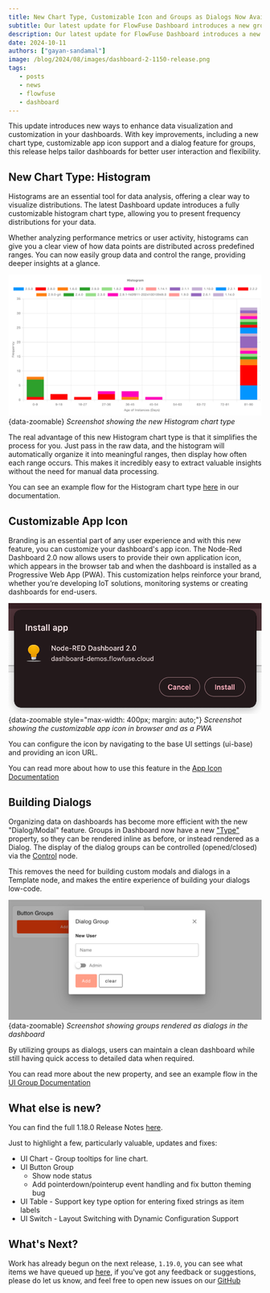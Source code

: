 ```yaml
---
title: New Chart Type, Customizable Icon and Groups as Dialogs Now Available in FlowFuse Dashboard
subtitle: Our latest update for FlowFuse Dashboard introduces a new group type, Dialog, a new chart variation, Histogram and customization support for the application icon.
description: Our latest update for FlowFuse Dashboard introduces a new group type, Dialog, a new chart variation, Histogram and customization support for the application icon.
date: 2024-10-11
authors: ["gayan-sandamal"]
image: /blog/2024/08/images/dashboard-2-1150-release.png
tags:
   - posts
   - news
   - flowfuse
   - dashboard
---
```


This update introduces new ways to enhance data visualization and customization in your dashboards. With key improvements, including a new chart type, customizable app icon support and a dialog feature for groups, this release helps tailor dashboards for better user interaction and flexibility.

<!--more-->

## New Chart Type: Histogram

Histograms are an essential tool for data analysis, offering a clear way to visualize distributions. The latest Dashboard update introduces a fully customizable histogram chart type, allowing you to present frequency distributions for your data.

Whether analyzing performance metrics or user activity, histograms can give you a clear view of how data points are distributed across predefined ranges. You can now easily group data and control the range, providing deeper insights at a glance.

![Screenshot showing the new Histogram chart type](./images/chart-histogram.png){data-zoomable}
_Screenshot showing the new Histogram chart type_

The real advantage of this new Histogram chart type is that it simplifies the process for you. Just pass in the raw data, and the histogram will automatically organize it into meaningful ranges, then display how often each range occurs. This makes it incredibly easy to extract valuable insights without the need for manual data processing.

You can see an example flow for the Histogram chart type [here](https://dashboard.flowfuse.com/nodes/widgets/ui-chart.html#histograms) in our documentation.

## Customizable App Icon

Branding is an essential part of any user experience and with this new feature, you can customize your dashboard's app icon. The Node-Red Dashboard 2.0 now allows users to provide their own application icon, which appears in the browser tab and when the dashboard is installed as a Progressive Web App (PWA). This customization helps reinforce your brand, whether you’re developing IoT solutions, monitoring systems or creating dashboards for end-users.

![Screenshot showing the customizable app icon in browser and as a PWA](./images/app-icon-installation.png){data-zoomable style="max-width: 400px; margin: auto;"}
_Screenshot showing the customizable app icon in browser and as a PWA_

You can configure the icon by navigating to the base UI settings (ui-base) and providing an icon URL. 

You can read more about how to use this feature in the [App Icon Documentation](https://dashboard.flowfuse.com/nodes/config/ui-base.html#application-icon)

## Building Dialogs

Organizing data on dashboards has become more efficient with the new "Dialog/Modal" feature. Groups in Dashboard now have a new ["Type"](https://dashboard.flowfuse.com/nodes/config/ui-group.html#type) property, so they can be rendered inline as before, or instead rendered as a Dialog. The display of the dialog groups can be controlled (opened/closed) via the [Control](https://dashboard.flowfuse.com/nodes/widgets/ui-control.html#show-hide) node.

This removes the need for building custom modals and dialogs in a Template node, and makes the entire experience of building your dialogs low-code.

![Screenshot showing groups rendered as dialogs in the dashboard](./images/ui-group-type-dialog.png){data-zoomable}
_Screenshot showing groups rendered as dialogs in the dashboard_

By utilizing groups as dialogs, users can maintain a clean dashboard while still having quick access to detailed data when required. 

You can read more about the new property, and see an example flow in the [UI Group Documentation](https://dashboard.flowfuse.com/nodes/config/ui-group.html#type)

## What else is new?

You can find the full 1.18.0 Release Notes [here](https://github.com/FlowFuse/node-red-dashboard/releases/tag/v1.18.0).

Just to highlight a few, particularly valuable, updates and fixes:
 - UI Chart - Group tooltips for line chart.
 - UI Button Group
    - Show node status
    - Add pointerdown/pointerup event handling and fix button theming bug
 - UI Table - Support key type option for entering fixed strings as item labels
 - UI Switch - Layout Switching with Dynamic Configuration Support

## What's Next?

Work has already begun on the next release, `1.19.0`, you can see what items we have queued up [here](https://github.com/orgs/FlowFuse/projects/15/views/1), if you've got any feedback or suggestions, please do let us know, and feel free to open new issues on our [GitHub](https://github.com/FlowFuse/node-red-dashboard/issues)